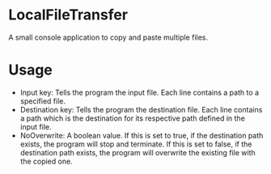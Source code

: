 # LocalFileTransfer
A small console application to copy and paste multiple files.

# Usage
- Input key: Tells the program the input file. Each line contains a path to a specified file.
- Destination key: Tells the program the destination file. Each line contains a path which is the destination for its respective path defined in the input file.
- NoOverwrite: A boolean value. If this is set to true, if the destination path exists, the program will stop and terminate. If this is set to false, if the destination path exists, the program will overwrite the existing file with the copied one.
